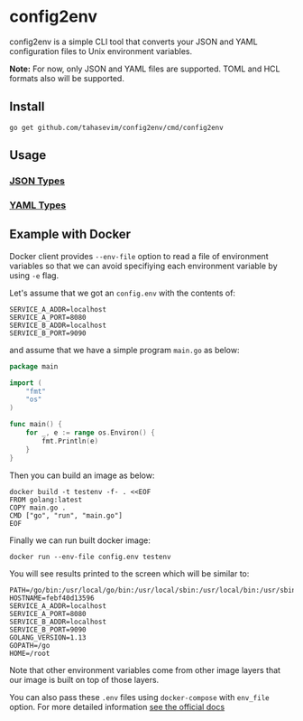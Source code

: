 # config2env

config2env is a simple CLI tool that converts your JSON and YAML configuration files to Unix environment variables.

**Note:** For now, only JSON and YAML files are supported. 
TOML and HCL formats also will be supported.

## Install

`go get github.com/tahasevim/config2env/cmd/config2env`

## Usage

### [JSON Types](JSON.md)
### [YAML Types](YAML.md)

## Example with Docker

Docker client provides `--env-file` option to read a file of environment variables so that we can avoid specifiying each environment variable by using `-e` flag.

Let's assume that we got an `config.env` with the contents of: 
```
SERVICE_A_ADDR=localhost
SERVICE_A_PORT=8080
SERVICE_B_ADDR=localhost
SERVICE_B_PORT=9090
```

and assume that we have a simple program `main.go` as below:
```go
package main

import (
	"fmt"
	"os"
)

func main() {
	for _, e := range os.Environ() {
		fmt.Println(e)
	}
}
```

Then you can build an image as below:

```docker
docker build -t testenv -f- . <<EOF
FROM golang:latest
COPY main.go .
CMD ["go", "run", "main.go"]
EOF
```
Finally we can run built docker image:

```docker
docker run --env-file config.env testenv
```

You will see results printed to the screen which will be similar to:
```
PATH=/go/bin:/usr/local/go/bin:/usr/local/sbin:/usr/local/bin:/usr/sbin:/usr/bin:/sbin:/bin
HOSTNAME=febf40d13596
SERVICE_A_ADDR=localhost
SERVICE_A_PORT=8080
SERVICE_B_ADDR=localhost
SERVICE_B_PORT=9090
GOLANG_VERSION=1.13
GOPATH=/go
HOME=/root
```

Note that other environment variables come from other image layers that our image is built on top of those layers.

You can also pass these `.env` files using `docker-compose` with `env_file` option. For more detailed information [see the official docs](https://docs.docker.com/compose/environment-variables/)
